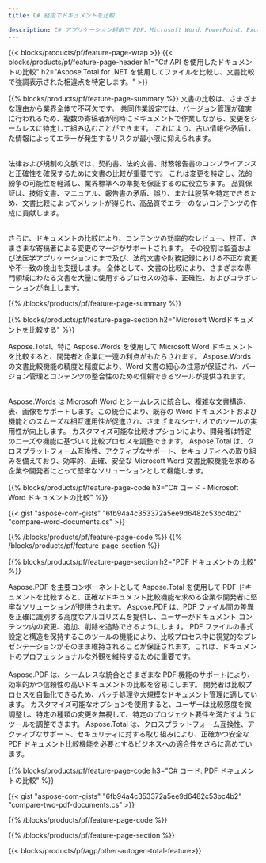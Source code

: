 ```yaml
---
title: C# 経由でドキュメントを比較 

description: C# アプリケーション経由で PDF、Microsoft Word、PowerPoint、Excel ファイルを比較します。 強調表示された比較結果を取得します。
---
```


{{< blocks/products/pf/feature-page-wrap >}}
{{< blocks/products/pf/feature-page-header h1="C# API を使用したドキュメントの比較" h2="Aspose.Total for .NET を使用してファイルを比較し、文書比較で強調表示された相違点を特定します。" >}}

{{% blocks/products/pf/feature-page-summary %}}
文書の比較は、さまざまな理由から業界全体で不可欠です。 共同作業設定では、バージョン管理が確実に行われるため、複数の寄稿者が同時にドキュメントで作業しながら、変更をシームレスに特定して組み込むことができます。 これにより、古い情報や矛盾した情報によってエラーが発生するリスクが最小限に抑えられます。<br /><br />

法律および規制の文脈では、契約書、法的文書、財務報告書のコンプライアンスと正確性を確保するために文書の比較が重要です。 これは変更を特定し、法的紛争の可能性を軽減し、業界標準への準拠を保証するのに役立ちます。 品質保証は、技術文書、マニュアル、報告書の矛盾、誤り、または脱落を特定できるため、文書比較によってメリットが得られ、高品質でエラーのないコンテンツの作成に貢献します。<br /><br />

さらに、ドキュメントの比較により、コンテンツの効率的なレビュー、校正、さまざまな寄稿者による変更のマージがサポートされます。 その役割は監査および法医学アプリケーションにまで及び、法的文書や財務記録における不正な変更や不一致の検出を支援します。 全体として、文書の比較により、さまざまな専門領域にわたる文書を大量に使用するプロセスの効率、正確性、およびコラボレーションが向上します。

{{% /blocks/products/pf/feature-page-summary  %}}

{{% blocks/products/pf/feature-page-section  h2="Microsoft Wordドキュメントを比較する" %}}

Aspose.Total、特に Aspose.Words を使用して Microsoft Word ドキュメントを比較すると、開発者と企業に一連の利点がもたらされます。 Aspose.Words の文書比較機能の精度と精度により、Word 文書の細心の注意が保証され、バージョン管理とコンテンツの整合性のための信頼できるツールが提供されます。<br /><br />

Aspose.Words は Microsoft Word とシームレスに統合し、複雑な文書構造、表、画像をサポートします。この統合により、既存の Word ドキュメントおよび機能とのスムーズな相互運用性が促進され、さまざまなシナリオでのツールの実用性が向上します。 カスタマイズ可能な比較オプションにより、開発者は特定のニーズや機能に基づいて比較プロセスを調整できます。 Aspose.Total は、クロスプラットフォーム互換性、アクティブなサポート、セキュリティへの取り組みを備えており、効率的、正確、安全な Microsoft Word 文書比較機能を求める企業や開発者にとって堅牢なソリューションとして機能します。

{{% blocks/products/pf/feature-page-code h3="C# コード - Microsoft Word ドキュメントの比較" %}}

{{< gist "aspose-com-gists" "6fb94a4c353372a5ee9d6482c53bc4b2" "compare-word-documents.cs" >}}

{{% /blocks/products/pf/feature-page-code  %}}
{{% /blocks/products/pf/feature-page-section %}}

{{% blocks/products/pf/feature-page-section  h2="PDF ドキュメントの比較" %}}

Aspose.PDF を主要コンポーネントとして Aspose.Total を使用して PDF ドキュメントを比較すると、正確なドキュメント比較機能を求める企業や開発者に堅牢なソリューションが提供されます。 Aspose.PDF は、PDF ファイル間の差異を正確に識別する高度なアルゴリズムを提供し、ユーザーがドキュメント コンテンツ内の変更、追加、削除を追跡できるようにします。 PDF ファイルの書式設定と構造を保持するこのツールの機能により、比較プロセス中に視覚的なプレゼンテーションがそのまま維持されることが保証されます。これは、ドキュメントのプロフェッショナルな外観を維持するために重要です。<br /><br />
Aspose.PDF は、シームレスな統合とさまざまな PDF 機能のサポートにより、効率的かつ信頼性の高いドキュメントの比較を容易にします。 開発者は比較プロセスを自動化できるため、バッチ処理や大規模なドキュメント管理に適しています。 カスタマイズ可能なオプションを使用すると、ユーザーは比較感度を微調整し、特定の種類の変更を無視して、特定のプロジェクト要件を満たすようにツールを調整できます。 Aspose.Total は、クロスプラットフォーム互換性、アクティブなサポート、セキュリティに対する取り組みにより、正確かつ安全な PDF ドキュメント比較機能を必要とするビジネスへの適合性をさらに高めています。

{{% blocks/products/pf/feature-page-code h3="C# コード: PDF ドキュメントの比較" %}}

{{< gist "aspose-com-gists" "6fb94a4c353372a5ee9d6482c53bc4b2" "compare-two-pdf-documents.cs" >}}

{{% /blocks/products/pf/feature-page-code  %}}

{{% /blocks/products/pf/feature-page-section %}}

{{< blocks/products/pf/agp/other-autogen-total-feature>}}